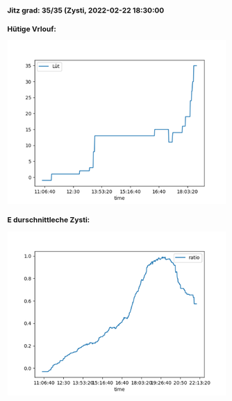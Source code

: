### Jitz grad: 35/35 (Zysti, 2022-02-22 18:30:00

### Hütige Vrlouf:
![Graph](Today.png)

### E durschnittleche Zysti:
![Graph](Zysti.png)